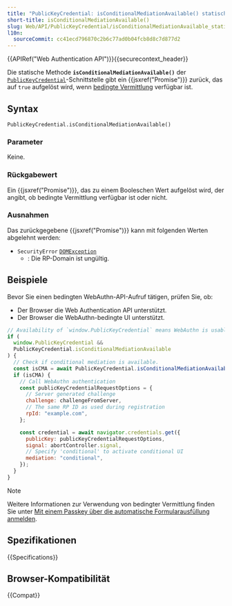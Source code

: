 ```yaml
---
title: "PublicKeyCredential: isConditionalMediationAvailable() statische Methode"
short-title: isConditionalMediationAvailable()
slug: Web/API/PublicKeyCredential/isConditionalMediationAvailable_static
l10n:
  sourceCommit: cc41ecd796870c2b6c77ad0b04fcb8d8c7d877d2
---
```


{{APIRef("Web Authentication API")}}{{securecontext_header}}

Die statische Methode **`isConditionalMediationAvailable()`** der [`PublicKeyCredential`](/de/docs/Web/API/PublicKeyCredential)-Schnittstelle gibt ein {{jsxref("Promise")}} zurück, das auf `true` aufgelöst wird, wenn [bedingte Vermittlung](/de/docs/Web/API/Web_Authentication_API#discoverable_credentials_and_conditional_mediation) verfügbar ist.

## Syntax

```js-nolint
PublicKeyCredential.isConditionalMediationAvailable()
```

### Parameter

Keine.

### Rückgabewert

Ein {{jsxref("Promise")}}, das zu einem Booleschen Wert aufgelöst wird, der angibt, ob bedingte Vermittlung verfügbar ist oder nicht.

### Ausnahmen

Das zurückgegebene {{jsxref("Promise")}} kann mit folgenden Werten abgelehnt werden:

- `SecurityError` [`DOMException`](/de/docs/Web/API/DOMException)
  - : Die RP-Domain ist ungültig.

## Beispiele

Bevor Sie einen bedingten WebAuthn-API-Aufruf tätigen, prüfen Sie, ob:

- Der Browser die Web Authentication API unterstützt.
- Der Browser die WebAuthn-bedingte UI unterstützt.

```js
// Availability of `window.PublicKeyCredential` means WebAuthn is usable.
if (
  window.PublicKeyCredential &&
  PublicKeyCredential.isConditionalMediationAvailable
) {
  // Check if conditional mediation is available.
  const isCMA = await PublicKeyCredential.isConditionalMediationAvailable();
  if (isCMA) {
    // Call WebAuthn authentication
    const publicKeyCredentialRequestOptions = {
      // Server generated challenge
      challenge: challengeFromServer,
      // The same RP ID as used during registration
      rpId: "example.com",
    };

    const credential = await navigator.credentials.get({
      publicKey: publicKeyCredentialRequestOptions,
      signal: abortController.signal,
      // Specify 'conditional' to activate conditional UI
      mediation: "conditional",
    });
  }
}
```

> [!NOTE]
> Weitere Informationen zur Verwendung von bedingter Vermittlung finden Sie unter [Mit einem Passkey über die automatische Formularausfüllung anmelden](https://web.dev/articles/passkey-form-autofill).

## Spezifikationen

{{Specifications}}

## Browser-Kompatibilität

{{Compat}}
